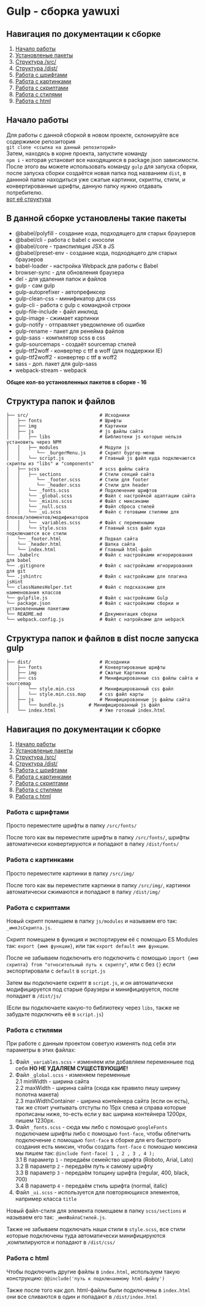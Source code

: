 # Gulp - сборка yawuxi

## Навигация по документации к сборке
1. [Начало работы](#Начало-работы)
2. [Установленые пакеты](#В-данной-сборке-установлены-такие-пакеты)
3. [Структура /src/](#Структура-папок-и-файлов)
4. [Структура /dist/](#Структура-папок-и-файлов-в-dist-после-запуска-gulp)
6. [Работа с шрифтами](#Работа-с-шрифтами)
7. [Работа с картинками](#Работа-с-картинками)
5. [Работа с скриптами](#Работа-с-скриптами)
8. [Работа с стилями](#работа-с-стилями)
9. [Работа с html](#Работа-с-html)

## Начало работы

Для работы с данной сборкой в новом проекте, склонируйте все содержимое репозитория<br>
`git clone <ссылка на данный репозиторий>`<br>
Затем, находясь в корне проекта, запустите команду <br>`npm i` - которая установит все находящиеся в package.json зависимости.<br>
После этого вы можете использовать команду `gulp` для запуска сборки, после запуска сборки создаётся новая папка под названием `dist`, в даннной папке находиться уже сжатые картинки, скрипты, стили, и конвертированные шрифты, данную папку нужно отдавать потребителю.<br> [вот её структура](#Структура-папок-и-файлов-в-dist-после-запуска-gulp)

## В данной сборке установлены такие пакеты

* @babel/polyfill - создание кода, подходящего для старых браузеров
* @babel/cli - работа с babel с кносоли
* @babel/core - транспиляция JSX в JS
* @babel/preset-env - создание кода, подходящего для старых браузеров
* babel-loader - настройка Webpack для работы с Babel
* browser-sync - для обновления браузера
* del - для удаления папок и файлов
* gulp - сам gulp
* gulp-autoprefixer - автопрефиксер
* gulp-clean-css - минификатор для css
* gulp-cli - работа с gulp с командной строки
* gulp-file-include - файл инклюд
* gulp-image - сжимает картинки
* gulp-notify - отправляет уведомление об ошибке
* gulp-rename - пакет для ренейма файлов
* gulp-sass - компилятор scss в css
* gulp-sourcemaps - создаёт sourcemap стилей
* gulp-ttf2woff - конвертер с ttf в woff (для поддержки IE)
* gulp-ttf2woff2 - конвертер с ttf в woff2
* sass - доп. пакет для gulp-sass
* webpack-stream - webpack

__Общее кол-во установленных пакетов в сборке - 16__
<br>

## Структура папок и файлов

```
├── src/                          # Исходники
│   ├── fonts                     # Шрифты
│   ├── img                       # Картинки
│   ├── js                        # js файлы сайта
│   │   ├── libs                  # Библиотеки js которые нельзя установить через NPM
│   │   ├── modules               # Модули js
│   │      └── _burgerMenu.js     # Скрипт бургер-меню
│   │   └── script.js             # Главный js файл куда подключаются скрипты из "libs" и "components"
│   ├── scss                      # scss файлы сайта
│   │   ├── sections              # Стили секций сайта
│   │      └── _footer.scss       # Стили для footer
│   │      └── _header.scss       # Стили для header
│   │   └── _fonts.scss           # Подключение шрифтов
│   │   └── _global.scss          # Файл с настройкой адаптации сайта
│   │   └── _mixins.scss          # Файл с миксинами
│   │   └── _null.scss            # Файл сброса стилей
│   │   └── _ui.scss              # Файл с готовыми стилями для блоков/элементов/модификаторов
│   │   └── _variables.scss       # Файл с переменными
│   │   └── style.scss            # Главный scss файл куда подключаются все стили
│   └── _footer.html              # Подвал сайта
│   └── _header.html              # Шапка сайта
│   └── index.html                # Главный html-файл
└── .babelrc                      # Файл с настройками игнорирования для babel
└── .gitignore                    # Файл с настройками игнорирования для git
└── .jshintrc                     # Файл с настройками для плагина jsHint
└── classNamesHelper.txt          # Файл с подсказками для наименования классов
└── gulpfile.js                   # Файл с настройками Gulp
└── package.json                  # Файл с настройками сборки и установленными пакетами
└── README.md                     # Документация сборки
└── webpack.config.js             # Файл с натройками для webpack
```
## Структура папок и файлов в dist после запуска gulp
```
├── dist/                         # Исходники
│   ├── fonts                     # Конвертированые шрифты
│   ├── img                       # Сжатые Картинки
│   ├── css                       # Минифицированные css файлы сайта и sourcemap
│   │   └── style.min.css         # Минифицированный css файл
│   │   └── style.min.css.map     # css файл карты
│   ├── js                        # Минифицированные js файлы сайта
│   │   └── bundle.js         # Минифицированный js файл
│   └── index.html                # Уже готовый index.html
```
## Навигация по документации к сборке
1. [Начало работы](#Начало-работы)
2. [Установленые пакеты](#В-данной-сборке-установлены-такие-пакеты)
3. [Структура /src/](#Структура-папок-и-файлов)
4. [Структура /dist/](#Структура-папок-и-файлов-в-dist-после-запуска-gulp)
6. [Работа с шрифтами](#Работа-с-шрифтами)
7. [Работа с картинками](#Работа-с-картинками)
5. [Работа с скриптами](#Работа-с-скриптами)
8. [Работа с стилями](#работа-с-стилями)
9. [Работа с html](#Работа-с-html)

### Работа с шрифтами
Просто переместите шрифты в папку `/src/fonts/`

После того как вы переместите шрифты в папку `/src/fonts/`, шрифты автоматически конвертируются и попадают в папку `/dist/fonts/`

### Работа с картинками
Просто переместите картинки в папку `/src/img/`

После того как вы переместите картинки в папку `/src/img/`, картинки автоматически сжимаются и попадают в папку `/dist/img/`

### Работа с скриптами
Новый скрипт помещаем в папку `js/modules` и называем его так: `_имяJsСкрипта.js`.

Скрипт помещаем в функция и экспортируем её с помощью ES Modules так: `export {имя функции}`, или так `export default имя функции`.

После не забываем подключить его подключить с помощью `import {имя скрипта} from "относительный путь к скрипту"`, или с без `{}` если экспортировали с `default` в `script.js`

Затем вы подключаете скрипт в `script.js`, и он автоматически модифицируется под старые браузеры и минифицируется, после попадает в `/dist/js/`

(Если вы подключаете какую-то библиотеку через `libs`, также не забудьте подключить её в `script.js`)

### Работа с стилями
При работе с данным проектом советую изменять под себя эти параметры в этих файлах:
1. Файл `_variables.scss` - изменяем или добавляем переменныее под себя 
__НО НЕ УДАЛЯЕМ СУЩЕСТВУЮЩИЕ!__
2. Файл `_global.scss` - изменяем переменные<br>
   2.1 minWidth - ширина сайта<br>
   2.2 maxWidth - ширина сайта (сюда как правило пишу ширину полотна макета)<br>
   2.3 maxWidthContainer - ширина контейнера сайта (если он есть), так же стоит учитывать отступы по 15px слева и справа которые прописаны ниже, то-есть если у вас ширина контейнера 1200px, пишем 1230px.
3. Файл `_fonts.scss` - сюда мы либо с помощью `googleFonts` подключаем шрифты либо с помощью `font-face`, чтобы облегчить подключение с помощью `font-face` в сборке для его быстрого создания есть миксин, чтобы создать `font-face` с помощью миксина мы пишем так:
`@include font-face( 1 , 2 , 3 , 4 );`<br>
   3.1 В параметр `1` - передаём семейство шрифта (Roboto, Arial, Lato)<br>
	3.2 В параметр `2` - передаём путь к самому шрифту<br>
	3.3 В параметр `3` - передаём толщину шрифта (regular, 400, black, 700)<br>
	3.4 В параметр `4` - передаём стиль шрифта (normal, italic)
4. Файл `_ui.scss` - используется для повторяющихся элементов, например класса `title`

Новый файл-стиля для элемента помещаем в папку `scss/sections` и называем его так: `_имяФайлаСтилей.js`.

Также не забываем подключать наши стили в `style.scss`, все стили которые подключены туда автоматически минифицируются ,компилируются и попадают в `/dist/css/`

### Работа с html
Чтобы подключить другие файлы в `index.html`, используем такую конструкцию:
`@@include('путь к подключаемому html-файлу')`

Также после того как доп. html-файлы были подключены в `index.html` они все сливаются в один и попадают в `/dist/index.html`